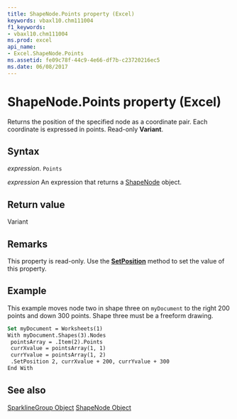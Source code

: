 ```yaml
---
title: ShapeNode.Points property (Excel)
keywords: vbaxl10.chm111004
f1_keywords:
- vbaxl10.chm111004
ms.prod: excel
api_name:
- Excel.ShapeNode.Points
ms.assetid: fe09c78f-44c9-4e66-df7b-c23720216ec5
ms.date: 06/08/2017
---
```



# ShapeNode.Points property (Excel)

Returns the position of the specified node as a coordinate pair. Each coordinate is expressed in points. Read-only  **Variant**.


## Syntax

_expression_. `Points`

 _expression_ An expression that returns a [ShapeNode](./Excel.ShapeNode.md) object.


## Return value

Variant


## Remarks

This property is read-only. Use the  **[SetPosition](Excel.ShapeNodes.SetPosition.md)** method to set the value of this property.


## Example

This example moves node two in shape three on  `myDocument` to the right 200 points and down 300 points. Shape three must be a freeform drawing.


```vb
Set myDocument = Worksheets(1) 
With myDocument.Shapes(3).Nodes 
 pointsArray = .Item(2).Points 
 currXvalue = pointsArray(1, 1) 
 currYvalue = pointsArray(1, 2) 
 .SetPosition 2, currXvalue + 200, currYvalue + 300 
End With
```


## See also


[SparklineGroup Object](Excel.SparklineGroup.md)
[ShapeNode Object](Excel.ShapeNode.md)

